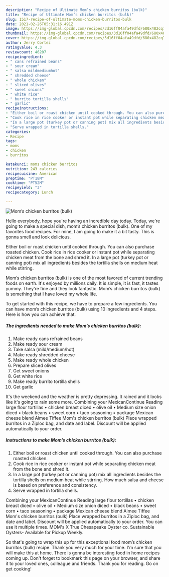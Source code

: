 ```yaml
---
description: "Recipe of Ultimate Mom’s chicken burritos (bulk)"
title: "Recipe of Ultimate Mom’s chicken burritos (bulk)"
slug: 1517-recipe-of-ultimate-moms-chicken-burritos-bulk
date: 2021-02-26T05:31:16.491Z
image: https://img-global.cpcdn.com/recipes/3d16ff04afa49dfd/680x482cq70/moms-chicken-burritos-bulk-recipe-main-photo.jpg
thumbnail: https://img-global.cpcdn.com/recipes/3d16ff04afa49dfd/680x482cq70/moms-chicken-burritos-bulk-recipe-main-photo.jpg
cover: https://img-global.cpcdn.com/recipes/3d16ff04afa49dfd/680x482cq70/moms-chicken-burritos-bulk-recipe-main-photo.jpg
author: Jerry Cortez
ratingvalue: 4.3
reviewcount: 46207
recipeingredient:
- " cans refrained beans"
- " sour cream"
- " salsa mildmediumhot"
- " shredded cheese"
- " whole chicken"
- " sliced olives"
- " sweet onions"
- " white rice"
- " burrito tortilla shells"
- " garlic"
recipeinstructions:
- "Either boil or roast chicken until cooked through. You can also purchase roasted chicken."
- "Cook rice in rice cooker or instant pot while separating chicken meat from the bone and shred it."
- "In a large pot (turkey pot or canning pot) mix all ingredients besides the tortilla shells on medium heat while stirring. How much salsa and cheese is based on preference and consistency."
- "Serve wrapped in tortilla shells."
categories:
- Recipe
tags:
- moms
- chicken
- burritos

katakunci: moms chicken burritos 
nutrition: 243 calories
recipecuisine: American
preptime: "PT18M"
cooktime: "PT52M"
recipeyield: "3"
recipecategory: Lunch

---
```



![Mom’s chicken burritos (bulk)](https://img-global.cpcdn.com/recipes/3d16ff04afa49dfd/680x482cq70/moms-chicken-burritos-bulk-recipe-main-photo.jpg)

Hello everybody, hope you're having an incredible day today. Today, we're going to make a special dish, mom’s chicken burritos (bulk). One of my favorites food recipes. For mine, I am going to make it a bit tasty. This is gonna smell and look delicious.

Either boil or roast chicken until cooked through. You can also purchase roasted chicken. Cook rice in rice cooker or instant pot while separating chicken meat from the bone and shred it. In a large pot (turkey pot or canning pot) mix all ingredients besides the tortilla shells on medium heat while stirring.

Mom’s chicken burritos (bulk) is one of the most favored of current trending foods on earth. It's enjoyed by millions daily. It is simple, it is fast, it tastes yummy. They're fine and they look fantastic. Mom’s chicken burritos (bulk) is something that I have loved my whole life.


To get started with this recipe, we have to prepare a few ingredients. You can have mom’s chicken burritos (bulk) using 10 ingredients and 4 steps. Here is how you can achieve that.

<!--inarticleads1-->

##### The ingredients needed to make Mom’s chicken burritos (bulk):

1. Make ready  cans refrained beans
1. Make ready  sour cream
1. Take  salsa (mild/medium/hot)
1. Make ready  shredded cheese
1. Make ready  whole chicken
1. Prepare  sliced olives
1. Get  sweet onions
1. Get  white rice
1. Make ready  burrito tortilla shells
1. Get  garlic


It&#39;s the weekend and the weather is pretty depressing. It rained and it looks like it&#39;s going to rain some more. Combining your MexicanContinue Reading large flour tortillas • chicken breast diced • olive oil • Medium size onion diced • black beans • sweet corn • taco seasoning • package Mexican cheese blend Aimee Tiffee Mom&#39;s chicken burritos (bulk) Place wrapped burritos in a Ziploc bag, and date and label. Discount will be applied automatically to your order. 

<!--inarticleads2-->

##### Instructions to make Mom’s chicken burritos (bulk):

1. Either boil or roast chicken until cooked through. You can also purchase roasted chicken.
1. Cook rice in rice cooker or instant pot while separating chicken meat from the bone and shred it.
1. In a large pot (turkey pot or canning pot) mix all ingredients besides the tortilla shells on medium heat while stirring. How much salsa and cheese is based on preference and consistency.
1. Serve wrapped in tortilla shells.


Combining your MexicanContinue Reading large flour tortillas • chicken breast diced • olive oil • Medium size onion diced • black beans • sweet corn • taco seasoning • package Mexican cheese blend Aimee Tiffee Mom&#39;s chicken burritos (bulk) Place wrapped burritos in a Ziploc bag, and date and label. Discount will be applied automatically to your order. You can use it multiple times. MOM&#39;s X True Chesapeake Oyster co. Sustainable Oysters- Available for Pickup Weekly. 

So that's going to wrap this up for this exceptional food mom’s chicken burritos (bulk) recipe. Thank you very much for your time. I'm sure that you will make this at home. There is gonna be interesting food in home recipes coming up. Don't forget to bookmark this page on your browser, and share it to your loved ones, colleague and friends. Thank you for reading. Go on get cooking!
